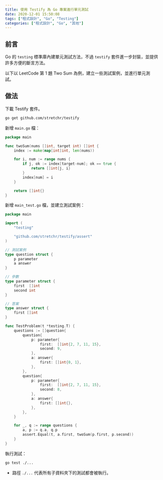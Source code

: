 ```yaml
---
title: 使用 Testify 為 Go 專案進行單元測試
date: 2020-12-01 15:50:08
tags: ["程式設計", "Go", "Testing"]
categories: ["程式設計", "Go", "其他"]
---
```


## 前言

Go 的 `testing` 標準庫內建單元測試方法，不過 `testify` 套件進一步封裝，並提供許多方便的斷言方法。

以下以 LeetCode 第 1 題 Two Sum 為例，建立一些測試案例，並進行單元測試。

## 做法

下載 Testify 套件。

```BASH
go get github.com/stretchr/testify
```

新增 `main.go` 檔：

```GO
package main

func twoSum(nums []int, target int) []int {
	index := make(map[int]int, len(nums))

	for i, num := range nums {
		if j, ok := index[target-num]; ok == true {
			return []int{j, i}
		}
		index[num] = i
	}

	return []int{}
}
```

新增 `main_test.go` 檔，並建立測試案例：

```GO
package main

import (
	"testing"

	"github.com/stretchr/testify/assert"
)

// 測試案例
type question struct {
	p parameter
	a answer
}

// 參數
type parameter struct {
	first  []int
	second int
}

// 答案
type answer struct {
	first []int
}

func TestProblem(t *testing.T) {
	questions := []question{
		question{
			p: parameter{
				first:  []int{2, 7, 11, 15},
				second: 9,
			},
			a: answer{
				first: []int{0, 1},
			},
		},
		question{
			p: parameter{
				first:  []int{2, 7, 11, 15},
				second: 8,
			},
			a: answer{
				first: []int{},
			},
		},
	}

	for _, q := range questions {
		a, p := q.a, q.p
		assert.Equal(t, a.first, twoSum(p.first, p.second))
	}
}
```

執行測試：

```BASH
go test ./...
```

- 路徑 `./...` 代表所有子資料夾下的測試都會被執行。
